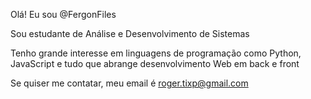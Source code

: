 Olá! Eu sou @FergonFiles

Sou estudante de Análise e Desenvolvimento de Sistemas

Tenho grande interesse em linguagens de programação como Python, JavaScript e tudo que abrange desenvolvimento Web em back e front

Se quiser me contatar, meu email é roger.tixp@gmail.com

<!---
FergonFiles/FergonFiles is a ✨ special ✨ repository because its `README.md` (this file) appears on your GitHub profile.
You can click the Preview link to take a look at your changes.
--->
